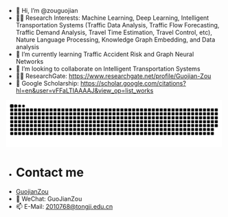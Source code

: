 - 👋 Hi, I’m @zouguojian
- 🧑‍🎓 Research Interests: Machine Learning, Deep Learning, Intelligent Transportation Systems (Traffic Data Analysis, Traffic Flow Forecasting, Traffic Demand Analysis,
Travel Time Estimation, Travel Control, etc), Nature Language Processing, Knowledge Graph Embedding, and Data analysis
- 🌱 I’m currently learning Traffic Accident Risk and Graph Neural Networks
- 💞️ I’m looking to collaborate on Intelligent Transportation Systems
- 🧑‍🎓 ResearchGate: https://www.researchgate.net/profile/Guojian-Zou
- 📑 Google Scholarship: https://scholar.google.com/citations?hl=en&user=vFFaLTIAAAAJ&view_op=list_works

<p align="center" dir="auto"> 
<!--   Visitor count<br> -->
<!--   <a target="_blank" rel="noopener noreferrer nofollow" href="https://profile-counter.glitch.me/{zouguojian}/count.svg"><img src="https://profile-counter.glitch.me/{zouguojian}/count.svg" data-canonical-src="https://profile-counter.glitch.me/{zouguojian}/count.svg" style="max-width: 100%;"></a> -->
  
  <img src="https://github.com/zouguojian/zouguojian/blob/main/contributions.svg" />
</p>

- # Contact me
- [GuojianZou](https://github.com/zouguojian)
- 📇 WeChat: GuoJianZou
- 📫 E-Mail: 2010768@tongji.edu.cn
<!---
zouguojian/zouguojian is a ✨ special ✨ repository because its `README.md` (this file) appears on your GitHub profile.
You can click the Preview link to take a look at your changes.
--->
